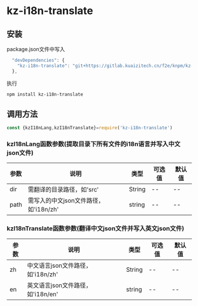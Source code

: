 # kz-i18n-translate

## 安装
package.json文件中写入
```js
  "devDependencies": {
    "kz-i18n-translate": "git+https://gitlab.kuaizitech.cn/f2e/knpm/kz-i18n-translate.git"
  },
```
执行
```bash
npm install kz-i18n-translate
```
 
## 调用方法
```js
const {kzI18nLang,kzI18nTranslate}=require('kz-i18n-translate')
```

### kzI18nLang函数参数(提取目录下所有文件的i18n语言并写入中文json文件)
参数|说明|类型|可选值|默认值
-|-|-|-|-
dir|需翻译的目录路径，如'src'|String|--|--
path|需写入的中文json文件路径，如'i18n/zh'|string|--|--

### kzI18nTranslate函数参数(翻译中文json文件并写入英文json文件)
参数|说明|类型|可选值|默认值
-|-|-|-|-
zh|中文语言json文件路径，如'i18n/zh'|String|--|--
en|英文语言json文件路径，如'i18n/en'|string|--|--